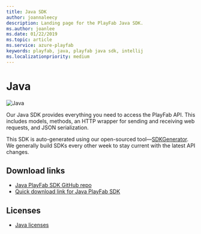 ```yaml
---
title: Java SDK
author: joannaleecy
description: Landing page for the PlayFab Java SDK.
ms.author: joanlee
ms.date: 01/22/2019
ms.topic: article
ms.service: azure-playfab
keywords: playfab, java, playfab java sdk, intellij
ms.localizationpriority: medium
---
```


# Java

![Java](media/java1.png)

Our Java SDK provides everything you need to access the PlayFab API. This includes models, methods, an HTTP wrapper for sending and receiving web requests, and JSON serialization.

This SDK is auto-generated using our open-sourced tool&mdash;[SDKGenerator](../sdkgenerator/index.md). We generally build SDKs every other week to stay current with the latest API changes.

## Download links

- [Java PlayFab SDK GitHub repo](https://github.com/PlayFab/JavaSDK)
- [Quick download link for Java PlayFab SDK](https://aka.ms/playfabjavasdkdownload)

## Licenses

- [Java licenses](license.md)